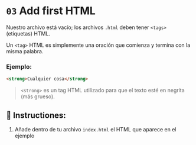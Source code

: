 # `03` Add first HTML

Nuestro archivo está vacío; los archivos `.html` deben tener `<tags>` (etiquetas) HTML.

Un `<tag>` HTML es simplemente una oración que comienza y termina con la misma palabra.

### Ejemplo:

```html
<strong>Cualquier cosa</strong>
```

> `<strong>` es un tag HTML utilizado para que el texto esté en negrita (más grueso).

## 📝 Instructiones:

1. Añade dentro de tu archivo `index.html` el HTML que aparece en el ejemplo